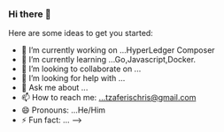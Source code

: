 ### Hi there 👋



Here are some ideas to get you started:

- 🔭 I’m currently working on ...HyperLedger Composer
- 🌱 I’m currently learning ...Go,Javascript,Docker.
- 👯 I’m looking to collaborate on ...
- 🤔 I’m looking for help with ...
- 💬 Ask me about ...
- 📫 How to reach me: ...tzaferischris@gmail.com
- 😄 Pronouns: ...He/Him
- ⚡ Fun fact: ...
-->
